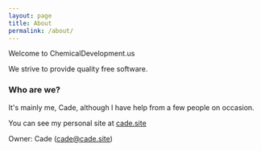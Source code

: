 ```yaml
---
layout: page
title: About
permalink: /about/
---
```


Welcome to ChemicalDevelopment.us

We strive to provide quality free software.

### Who are we?

It's mainly me, Cade, although I have help from a few people on occasion.

You can see my personal site at [cade.site](http://cade.site)


Owner: Cade ([cade@cade.site](mailto:cade@cade.site))

